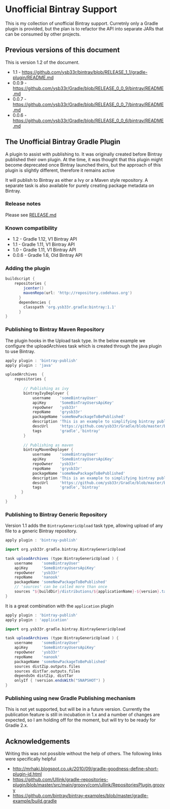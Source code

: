 Unofficial Bintray Support
==========================

This is my collection of unofficial Bintray support. Curretnly only a Gradle plugin is provided,
but the plan is to refactor the API into separate JARs that can be consumed by other projects.

Previous versions of this document
----------------------------------

This is version 1.2 of the document.

+ 1.1   - https://github.com/ysb33r/bintray/blob/RELEASE_1_1/gradle-plugin/README.md
+ 0.0.9 - https://github.com/ysb33r/Gradle/blob/RELEASE_0_0_9/bintray/README.md
+ 0.0.7 - https://github.com/ysb33r/Gradle/blob/RELEASE_0_0_7/bintray/README.md
+ 0.0.6 - https://github.com/ysb33r/Gradle/blob/RELEASE_0_0_6/bintray/README.md

The Unofficial Bintray Gradle Plugin
------------------------------------

A plugin to assist with publishing to. It was originally created before
Bintray published their own plugin. At the time, it was thought that this
plugin might become deprecated once Bintray launched theirs, but the
approach of this plugin is slightly different, therefore it remains active

It will publish to Bintray as either a Ivy or a Maven style repository. A separate
task is also available for purely creating package metadata on Bintray.

### Release notes

Please see [RELEASE.md](./gradle-plugin/RELEASE.md)
### Known compatibility

+ 1.2 - Gradle 1.12, V1 Bintray API
+ 1.1 - Gradle 1.11, V1 Bintray API
+ 1.0 - Gradle 1.11, V1 Bintray API
+ 0.0.6 - Gradle 1.6, Old Bintray API

### Adding the plugin

```groovy
buildscript {
    repositories {
        jcenter()
    	mavenRepo(url: 'http://repository.codehaus.org')
      }
      dependencies {
        classpath 'org.ysb33r.gradle:bintray:1.1'
      }
}
```

### Publishing to Bintray Maven Repository

The plugin hooks in the Upload task type. In the below example we
configure the uploadArchives task which is created through the java 
plugin to use Bintray.

```groovy
apply plugin : 'bintray-publish'
apply plugin : 'java'

uploadArchives  {
    repositories {
 
        // Publishing as ivy              
		bintrayIvyDeployer {
			username    'someBintrayUser'
            apiKey      'SomeBinTrayUsersApiKey'
         	repoOwner   'ysb33r'
         	repoName    'grysb33r'
         	packageName 'someNewPackageToBePublished'
            description 'This is an example to simplifying bintray publishing'
            descUrl     'https://github.com/ysb33r/Gradle/blob/master/bintray/README.md'
            tags        'gradle','bintray'
        }
       
		// Publishing as maven
		bintrayMavenDeployer {
			username    'someBintrayUser'
            apiKey      'SomeBintrayUsersApiKey'
         	repoOwner   'ysb33r'
         	repoName    'grysb33r'
         	packageName 'someNewPackageToBePublished'
            description 'This is an example to simplifying bintray publishing'
            descUrl     'https://github.com/ysb33r/Gradle/blob/master/bintray/README.md'
            tags        'gradle','bintray'
       }
    }
}

```

### Publishing to Bintray Generic Repository

Version 1.1 adds the ```BintrayGenericUpload``` task type, allowing upload of any file to a generic Bintray repository.

```groovy
apply plugin : 'bintray-publish'

import org.ysb33r.gradle.bintray.BintrayGenericUpload

task uploadArchives (type:BintrayGenericUpload ) {
    username    'someBintrayUser'
    apiKey      'SomeBintrayUsersApiKey'
    repoOwner   'ysb33r'
    repoName    'nanook'
    packageName 'someNewPackageToBePublished'
    // 'sources' can be called more than once
    sources "${buildDir}/distributions/${applicationName}-${version}.tar"
}
```

It is a great combination with the ```application``` plugin

```groovy
apply plugin : 'bintray-publish'
apply plugin : 'application'

import org.ysb33r.gradle.bintray.BintrayGenericUpload

task uploadArchives (type:BintrayGenericUpload ) {
    username    'someBintrayUser'
    apiKey      'SomeBintrayUsersApiKey'
    repoOwner   'ysb33r'
    repoName    'nanook'
    packageName 'someNewPackageToBePublished'
    sources distZip.outputs.files
    sources distTar.outputs.files
    dependsOn distZip, distTar
    onlyIf { !version.endsWith("SNAPSHOT") }
}
```

### Publishing using new Gradle Publishing mechanism

This is not yet supported, but will be in a future version. Currently the publication feature is still in incubation in
1.x and a number of changes are expected, so I am holding off for the moment, but will try to be ready for Gradle 2.x.


Acknowledgements
----------------

Writing this was not possible without the help of others. The following links were specifically helpful

- http://mrhaki.blogspot.co.uk/2010/09/gradle-goodness-define-short-plugin-id.html
- https://github.com/Ullink/gradle-repositories-plugin/blob/master/src/main/groovy/com/ullink/RepositoriesPlugin.groovy
- https://github.com/bintray/bintray-examples/blob/master/gradle-example/build.gradle
